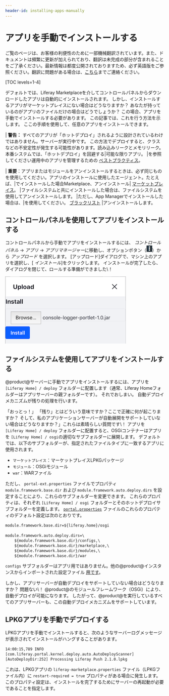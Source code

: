 ```yaml
---
header-id: installing-apps-manually
---
```


# アプリを手動でインストールする

<p class="alert alert-info"><span class="wysiwyg-color-blue120">ご覧のページは、お客様の利便性のために一部機械翻訳されています。また、ドキュメントは頻繁に更新が加えられており、翻訳は未完成の部分が含まれることをご了承ください。最新情報は都度公開されておりますため、必ず英語版をご参照ください。翻訳に問題がある場合は、<a href="mailto:support-content-jp@liferay.com">こちら</a>までご連絡ください。</span></p>

[TOC levels=1-4]

デフォルトでは、Liferay Marketplaceを介してコントロールパネルからダウンロードしたアプリは自動的にインストールされます。 しかし、インストールするアプリがマーケットプレイスにない場合はどうなりますか？ あなたが持っているのがアプリのファイルだけの場合はどうでしょうか？ この場合、アプリを手動でインストールする必要があります。 この記事では、これを行う方法を示します。 ここの手順を使用して、任意のアプリをインストールできます。

| **警告：** すべてのアプリが「ホットデプロイ」されるように設計されているわけではありません。サーバーが実行中です。 この方法でデプロイすると、クラスなどの不安定性が発生する可能性があります。読み込みリークとメモリリーク。 本番システムでは、「ホットデプロイ」を回避する|可能な限りアプリ。 |を参照してください運用中のアプリを管理するための [ベストプラクティス](/docs/7-1/user/-/knowledge_base/u/managing-and-configuring-apps#managing-apps-in-production)。

| **重要**：アプリまたはモジュールをアンインストールするときは、必ず同じものを使用してください。アプリのインストールに使用したエージェント。たとえば、|でインストールした場合Marketplace、アンインストール| [マーケットプレイス](/docs/7-1/user/-/knowledge_base/u/using-the-liferay-marketplace)。 |ファイルシステムと共にインストールした場合は、ファイルシステムを使用してアンインストールします。 |ただし、App Managerでインストールした場合は、|を使用してください。 [ブラックリスト](/docs/7-1/user/-/knowledge_base/u/blacklisting-osgi-modules-and-components) |アンインストールします。

## コントロールパネルを使用してアプリをインストールする

コントロールパネルから手動でアプリをインストールするには、 *コントロールパネル* → *アプリ* → *アプリマネージャー*に移動し、オプションボタン（![Options](../../images/icon-options.png)）から *アップロード* を選択します。 [アップロード]ダイアログで、マシン上のアプリを選択し、[ *インストール*]をクリックします。 インストールが完了したら、ダイアログを閉じて、ロールする準備ができました\！

![図1：App Managerの[Upload]ダイアログを介したアプリのインストールは非常に簡単です。](../../images/app-manager-plugin-upload.png)

## ファイルシステムを使用してアプリをインストールする

@product@サーバーに手動でアプリをインストールするには、アプリを `[Liferay Home] / deploy` フォルダーに配置します（通常、Liferay Homeフォルダーはアプリサーバーの親フォルダーです）。 それでおしまい。 自動デプロイメカニズムが残りの処理を行います。

「おっとっ！」 「残り」とはどういう意味ですか？ここで正確に何が起こりますか？ そして、私のアプリケーションサーバーが自動展開をサポートしていない場合はどうなりますか？」これらは素晴らしい質問です\！ アプリを `[Liferay Home] / deploy` フォルダーに配置すると、OSGiコンテナーはアプリを `[Liferay Home] / osgi`の適切なサブフォルダーに展開します。 デフォルトでは、以下のサブフォルダーが、指定されたファイルタイプに一致するアプリに使用されます。

  - `マーケットプレイス`：マーケットプレイスLPKGパッケージ
  - `モジュール`：OSGiモジュール
  - `war`：WARファイル

ただし、 `portal-ext.properties` ファイルでプロパティ `module.framework.base.dir` および `module.framework.auto.deploy.dirs` を設定することにより、これらのサブフォルダーを変更できます。 これらのプロパティは、それぞれ `[Liferay Home] / osgi` フォルダーとそのホットデプロイサブフォルダーを定義します。 [`portal.properties`](@platform-ref@/7.1-latest/propertiesdoc/portal.properties.html) ファイルのこれらのプロパティのデフォルト設定は次のとおりです。

    module.framework.base.dir=${liferay.home}/osgi
    
    module.framework.auto.deploy.dirs=\
        ${module.framework.base.dir}/configs,\
        ${module.framework.base.dir}/marketplace,\
        ${module.framework.base.dir}/modules,\
        ${module.framework.base.dir}/war

`configs` サブフォルダーはアプリ用ではありません。他の@product@インスタンスからインポートされた設定ファイル [用です](/docs/7-1/user/-/knowledge_base/u/system-settings#exporting-and-importing-configurations)。

しかし、アプリサーバーが自動デプロイをサポートしていない場合はどうなりますか？ 問題ない\！ @product@のモジュールフレームワーク（OSGi）により、自動デプロイが可能になります。 したがって、@product@を実行しているすべてのアプリサーバーも、この自動デプロイメカニズムをサポートしています。

## LPKGアプリを手動でデプロイする

LPKGアプリを手動でインストールすると、次のようなサーバーログメッセージが表示されてインストールがハングすることがあります。

    14:00:15,789 INFO  [com.liferay.portal.kernel.deploy.auto.AutoDeployScanner][AutoDeployDir:252] Processing Liferay Push 2.1.0.lpkg

これは、LPKGアプリの `liferay-marketplace.properties` ファイル（LPKGファイル内）に `restart-required = true` プロパティがある場合に発生します。 このプロパティ設定は、インストールを完了するためにサーバーの再起動が必要であることを指定します。
